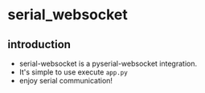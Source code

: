 # serial_websocket
## introduction
- serial-websocket is a pyserial-websocket integration.
- It's simple to use execute `app.py`
- enjoy serial communication!
